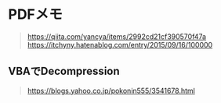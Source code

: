 # PDFメモ #

> https://qiita.com/yancya/items/2992cd21cf390570f47a
> https://itchyny.hatenablog.com/entry/2015/09/16/100000

## VBAでDecompression ##
> https://blogs.yahoo.co.jp/pokonin555/3541678.html